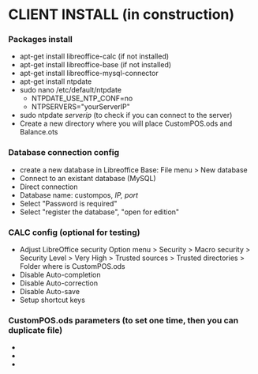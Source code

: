 # CLIENT INSTALL (in construction)

### Packages install
- apt-get install libreoffice-calc (if not installed)
- apt-get install libreoffice-base (if not installed)
- apt-get install libreoffice-mysql-connector
- apt-get install ntpdate
- sudo nano /etc/default/ntpdate
  - NTPDATE_USE_NTP_CONF=no
  - NTPSERVERS="yourServerIP"
- sudo ntpdate *serverip* (to check if you can connect to the server)
- Create a new directory where you will place CustomPOS.ods  and Balance.ots

### Database connection config
- create a new database in Libreoffice Base: File menu > New database
- Connect to an existant database (MySQL)
- Direct connection
- Database name: custompos, *IP, port*
- Select "Password is required"
- Select "register the database", "open for edition"

### CALC config (optional for testing)
- Adjust LibreOffice security
  Option menu > Security > Macro security > Security Level > Very High
                                          > Trusted sources > Trusted directories > Folder where is CustomPOS.ods
- Disable Auto-completion
- Disable Auto-correction
- Disable Auto-save
- Setup shortcut keys

### CustomPOS.ods parameters (to set one time, then you can duplicate file)
- 
- 
- 

